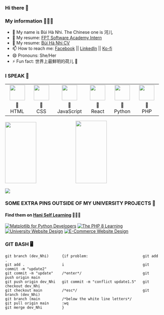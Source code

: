### Hi there 👋
### My information 👩🏻‍💻
- 🌸 My name is Bùi Hà Nhi. The Chinese one is 河儿
- 📑 My resume: [FPT Software Academy Intern](https://www.topcv.vn/xem-cv/VlcEAVRTDwdXDw0GUgRaCFAFV1IAVVUNAAFWAAa11e)
- 📑 My resume: [Bùi Hà Nhi CV](https://i.topcv.vn/buihanhi?ref=4488082)
- 📫 How to reach me: [Facebook](https://facebook.com/bhanih) || [LinkedIn](https://www.linkedin.com/in/h%C3%A0-nhi-b%C3%B9i-5a5b19173/) || [Ko-fi](https://ko-fi.com/buihanhi)
- 😄 Pronouns: She/Her
- ⚡ Fun fact: 世界上最鮮明的荷儿 💐

### I SPEAK 👾
<table>
  <tr>
    <td align="center"><a href="https://github.com/jay-pro" target="_blank"><img src="https://avatars0.githubusercontent.com/u/74940766?s=200&v=4" width="50" /></a></td>
    <td align="center"><a href="https://github.com/jay-pro" target="_blank"><img src="https://avatars0.githubusercontent.com/u/74939759?s=200&v=4" width="50" /></a></td>
    <td align="center"><a href="https://github.com/jay-pro" target="_blank"><img src="https://avatars0.githubusercontent.com/u/74909967?s=200&v=4" width="50" /></a></td>
    <td align="center"><a href="https://github.com/jay-pro" target="_blank"><img src="https://avatars0.githubusercontent.com/u/74940835?s=200&v=4" width="50" /></a></td>
    <td align="center"><a href="https://github.com/jay-pro" target="_blank"><img src="https://lh3.googleusercontent.com/proxy/kfdXvaIhmJtCJF26ezDuJcHYIpT9kRaQVqp0If8ZX7YSV6gj4cUNf7sQpjZOIPIdfxwneLDkhbwUpmGGRcMve0U971uGR_Uu8yzdpevtEKKqDtoLF_Emfp3UcYuJhoHEeL3IBnkXvfE4vw" width="50" /></a></td>
    <td align="center"><a href="https://github.com/jay-pro" target="_blank"><img src="https://lh3.googleusercontent.com/proxy/5VxBtr_ZXF49eNwdS6eJsLxwY_wIgY6ZyfNJKmVdGkhHjHGYW-J2XEiMNHm7sDfUG_A0660R9rYpPhp_twEN9h_XVlLJChn5XT1kSd16jtbbKVi2Ow7tJUsqIeHbBktBm2WDzKM61KuFxD8607yKQmXEtdxn87xaRUxapd-Wdg" width="50" /></a></td>
  </tr>
  <tr>
    <td width="160" align="center">💙<br />HTML</td>
    <td width="160" align="center">💙<br />CSS</td>
    <td width="160" align="center">💙<br />JavaScript</td>
    <td width="160" align="center">💙<br />React</td>
    <td width="160" align="center">💙<br />Python</td>
    <td width="160" align="center">💙<br />PHP</td>
  </tr>
</table>
<p>
<img src="https://github-readme-stats.vercel.app/api/top-langs/?username=jay-pro&show_icons=true&layout=compact&cache_seconds=1800&langs_count=8&theme=blueberry&count_private=true&show_icons=true" width=45% height="200px"/>
<img src="https://github-readme-stats.vercel.app/api?username=jay-pro&count_private=true&show_icons=true&theme=blueberry" width=45% height="204px"/>
</p>

<img src='https://i.pinimg.com/originals/89/98/ad/8998adc40112985a8f29cf414925d390.gif'>

### SOME EXTRA PINS OUTSIDE OF MY UNIVERSITY PROJECTS 🌱
#### Find them on [Hani Self Learning](https://github.com/jay-proo) 💜💜💜
[![Matplotlib for Python Developers](https://github-readme-stats.vercel.app/api/pin/?username=jay-proo&repo=MatPlotLib-for-Python-Developers---Advanced&theme=blueberry)](https://github.com/jay-proo/MatPlotLib-for-Python-Developers---Advanced)
[![The PHP 8 Learning](https://github-readme-stats.vercel.app/api/pin/?username=jay-proo&repo=The-PHP-8-Learning&theme=blueberry)](https://github.com/jay-proo/The-PHP-8-Learning)
[![University Website Design](https://github-readme-stats.vercel.app/api/pin/?username=jay-pro&repo=Edufoldd&theme=blueberry)](https://github.com/jay-pro/Edufoldd)
[![E-Commerce Website Design](https://github-readme-stats.vercel.app/api/pin/?username=jay-pro&repo=E-Commerce&theme=blueberry)](https://github.com/jay-pro/E-Commerce)

### GIT BASH 🖥️
<!--START_SECTION:waka-->
```text
git branch (dev_Nhi)      {if problem:                         git add .
git add .                 i                                    git commit -m "update2"
git commit -m "update"    /*enter*/                            git push origin main
git push origin dev_Nhi   git commit -m "conflict update1.5"   git checkout dev_Nhi
git checkout main         /*esc*/                              git branch (dev_Nhi)
git branch (main          /*below the white line letters*/
git pull origin main      :wq
git merge dev_Nhi         }
```
<!--END_SECTION:waka-->
